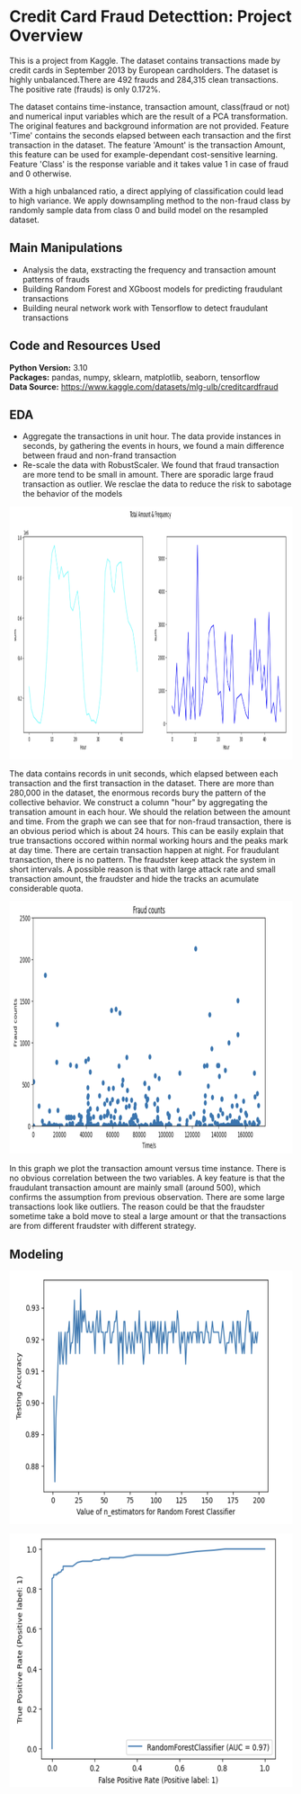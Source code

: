 # Credit Card Fraud Detecttion: Project Overview

This is a project from Kaggle. The dataset contains transactions made by credit cards in September 2013 by European cardholders.
The dataset is highly unbalanced.There are 492 frauds and 284,315 clean transactions. The positive rate (frauds) is only 0.172%.

The dataset contains time-instance, transaction amount, class(fraud or not) and numerical input variables which are the result of a PCA transformation. The original features and background information are not provided. Feature 'Time' contains the seconds elapsed between each transaction and the first transaction in the dataset. The feature 'Amount' is the transaction Amount, this feature can be used for example-dependant cost-sensitive learning. Feature 'Class' is the response variable and it takes value 1 in case of fraud and 0 otherwise.

With a high unbalanced ratio, a direct applying of classification could lead to high variance. We apply downsampling method to the non-fraud class by randomly sample data from class 0 and build model on the resampled dataset.


## Main Manipulations

- Analysis the data, exstracting the frequency and transaction amount patterns of frauds
- Building Random Forest and XGboost models for predicting fraudulant transactions
- Building neural network work with Tensorflow to detect fraudulant transactions

## Code and Resources Used

**Python Version:** 3.10 \
**Packages:** pandas, numpy, sklearn, matplotlib, seaborn, tensorflow \
**Data Source:** https://www.kaggle.com/datasets/mlg-ulb/creditcardfraud

## EDA
- Aggregate the transactions in unit hour. The data provide instances in seconds, by gathering the events in hours, we found a main difference between fraud and non-frand transaction
- Re-scale the data with RobustScaler. We found that fraud transaction are more tend to be small in amount. There are sporadic large fraud transaction as outlier. We resclae the data to reduce the risk to sabotage the behavior of the models

<p >
<img src="https://github.com/JazenH/Credit_Card_Fraud_Detect/blob/main/amount_frequency.png" width="1100" height="450" />
</p>


The data contains records in unit seconds, which elapsed between each transaction and the first transaction in the dataset. There are more than 280,000 in the dataset, the enormous records bury the pattern of the collective behavior. We construct a column "hour" by aggregating the transation amount in each hour. We should the relation between the amount and time. From the graph we can see that for non-fraud transaction, there is an obvious period which is about 24 hours. This can be easily explain that true transactions occored within normal working hours and the peaks mark at day time. There are certain transaction happen at night. For fraudulant transaction, there is no pattern. The fraudster keep attack the system in short intervals. A possible reason is that with large attack rate and small transaction amount, the fraudster and hide the tracks an acumulate considerable quota.

<p >
<img src="https://github.com/JazenH/Credit_Card_Fraud_Detect/blob/main/fraud_amount.png" width="850" height="450" />
</p>

In this graph we plot the transaction amount versus time instance. There is no obvious correlation between the two variables. A key feature is that the fraudulant transaction amount are mainly small (around 500), which confirms the assumption from previous observation. There are some large transactions look like outliers. The reason could be that the fraudster sometime take a bold move to steal a large amount or that the transactions are from different fraudster with different strategy.

## Modeling
<p >
<img src="https://github.com/JazenH/Credit_Card_Fraud_Detect/blob/main/RandomForest_n.png" width="600" height="450" />
</p>

<p >
<img src="https://github.com/JazenH/Credit_Card_Fraud_Detect/blob/main/RandomForest_ROC.png" width="600" height="450" />
</p>




